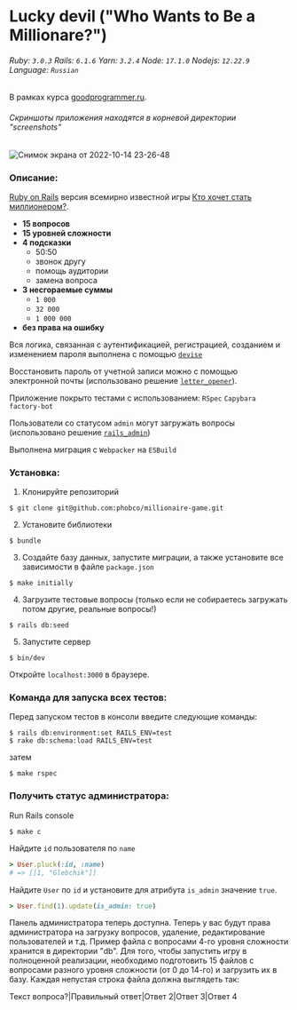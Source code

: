 # Lucky devil ("Who Wants to Be a Millionare?")

###### Ruby: `3.0.3` Rails: `6.1.6` Yarn: `3.2.4` Node: `17.1.0` Nodejs: `12.22.9` Language: `Russian`
В рамках курса [goodprogrammer.ru](https://goodprogrammer.ru/).
###### Скриншоты приложения находятся в корневой директории "screenshots"
![Снимок экрана от 2022-10-14 23-26-48](https://user-images.githubusercontent.com/102049907/200093621-7d3acb63-bf8c-491c-8212-ebda8afa4567.png)

### Описание:

[Ruby on Rails](https://rubyonrails.org/) версия всемирно известной игры [Кто хочет стать миллионером?](https://ru.wikipedia.org/wiki/Кто_хочет_стать_миллионером).

- **15 вопросов**
- **15 уровней сложности**
- **4 подсказки**
  - 50:50
  - звонок другу
  - помощь аудитории
  - замена вопроса
- **3 несгораемые суммы**
  - `1 000`
  - `32 000`
  - `1 000 000`
- **без права на ошибку**

Вся логика, связанная с аутентификацией, регистрацией, созданием и изменением пароля
выполнена с помощью [`devise`](https://github.com/heartcombo/devise)

Восстановить пароль от учетной записи можно с помощью электронной почты (использовано 
решение [`letter_opener`](https://github.com/ryanb/letter_opener)).

Приложение покрыто тестами с использованием: `RSpec` `Capybara` `factory-bot`

Пользователи со статусом `admin` могут загружать вопросы (использовано решение [`rails_admin`](https://github.com/railsadminteam/rails_admin))

Выполнена миграция с `Webpacker` на `ESBuild`



### Установка:
1. Клонируйте репозиторий
```
$ git clone git@github.com:phobco/millionaire-game.git
```

2. Установите библиотеки
```
$ bundle
```

3. Создайте базу данных, запустите миграции, а также установите все зависимости в файле `package.json`
```
$ make initially
```

4. Загрузите тестовые вопросы
(только если не собираетесь загружать потом другие, реальные вопросы!)
```
$ rails db:seed
```

5. Запустите сервер
```
$ bin/dev
```

Откройте `localhost:3000` в браузере.

### Команда для запуска всех тестов:

Перед запуском тестов в консоли  введите следующие команды:
```
$ rails db:environment:set RAILS_ENV=test
$ rake db:schema:load RAILS_ENV=test
```
затем
```
$ make rspec
```

### Получить статус администратора:

Run Rails console
```
$ make c
```

Найдите `id` пользователя по `name`
```ruby
> User.pluck(:id, :name)
# => [[1, "Glebchik"]]
```
Найдите `User` по `id` и установите для атрибута `is_admin` значение `true`.
```ruby
> User.find(1).update(is_admin: true)
```

Панель администратора теперь доступна. Теперь у вас будут права администратора на
загрузку вопросов, удаление, редактирование пользователей и т.д. Пример файла с
вопросами 4-го уровня сложности хранится в директории "db". Для того, чтобы запустить
игру в полноценной реализации, необходимо подготовить 15 файлов с вопросами разного
уровня сложности (от 0 до 14-го) и загрузить их в базу.
Каждая непустая строка файла должна выглядеть так:

Текст вопроса?|Правильный ответ|Ответ 2|Ответ 3|Ответ 4
